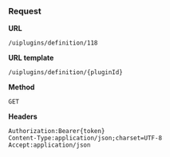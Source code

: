 ### Request

**URL**

`/uiplugins/definition/118`

**URL template**

`/uiplugins/definition/{pluginId}`

**Method**

`GET`

**Headers**

`Authorization:Bearer{token}`  
`Content-Type:application/json;charset=UTF-8`  
`Accept:application/json`  
